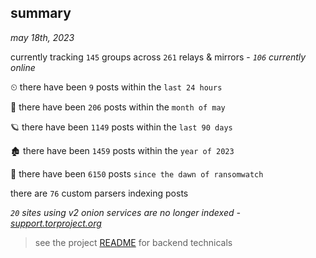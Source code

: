 
## summary
_may 18th, 2023_

currently tracking `145` groups across `261` relays & mirrors - _`106` currently online_

⏲ there have been `9` posts within the `last 24 hours`

🦈 there have been `206` posts within the `month of may`

🪐 there have been `1149` posts within the `last 90 days`

🏚 there have been `1459` posts within the `year of 2023`

🦕 there have been `6150` posts `since the dawn of ransomwatch`

there are `76` custom parsers indexing posts

_`20` sites using v2 onion services are no longer indexed - [support.torproject.org](https://support.torproject.org/onionservices/v2-deprecation/)_

> see the project [README](https://github.com/joshhighet/ransomwatch#ransomwatch--) for backend technicals
